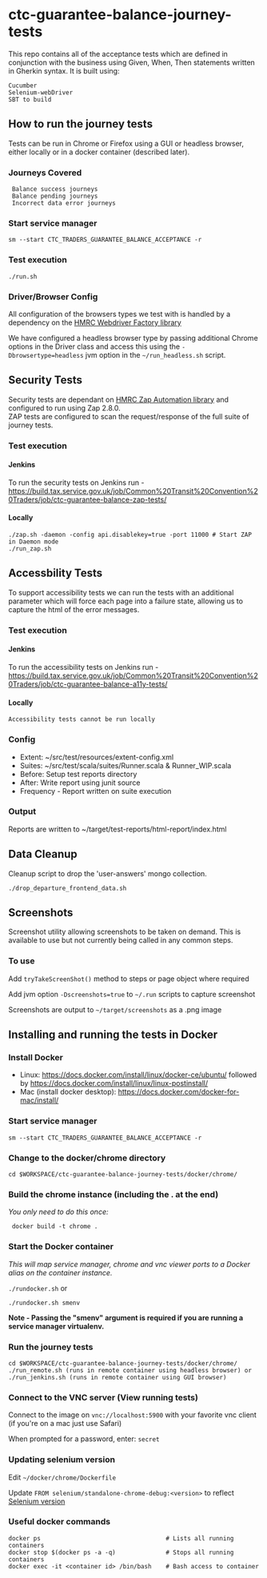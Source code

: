 
# ctc-guarantee-balance-journey-tests

This repo contains all of the acceptance tests which are defined in conjunction with the business using Given, When, 
Then statements written in Gherkin syntax. 
It is built using:

    Cucumber
    Selenium-webDriver
    SBT to build
    
## How to run the journey tests
Tests can be run in Chrome or Firefox using a GUI or headless browser, either locally or in a docker container (described later).

### Journeys Covered

     Balance success journeys
     Balance pending journeys
     Incorrect data error journeys
        
### Start service manager

    sm --start CTC_TRADERS_GUARANTEE_BALANCE_ACCEPTANCE -r
    
### Test execution

    ./run.sh

### Driver/Browser Config
All configuration of the browsers types we test with is handled by a dependency on the [HMRC Webdriver Factory library](https://github.com/hmrc/webdriver-factory)

We have configured a headless browser type by passing additional Chrome options in the Driver class and access this using the `-Dbrowsertype=headless` jvm option in the `~/run_headless.sh` script.

## Security Tests
Security tests are dependant on [HMRC Zap Automation library](https://github.com/hmrc/zap-automation) and configured to run using Zap 2.8.0.  
ZAP tests are configured to scan the request/response of the full suite of journey tests.

### Test execution

#### Jenkins
To run the security tests on Jenkins run - 
    https://build.tax.service.gov.uk/job/Common%20Transit%20Convention%20Traders/job/ctc-guarantee-balance-zap-tests/

#### Locally
    ./zap.sh -daemon -config api.disablekey=true -port 11000 # Start ZAP in Daemon mode 
    ./run_zap.sh

## Accessbility Tests
To support accessibility tests we can run the tests with an additional parameter which will force each page into a failure state, allowing us to capture the html of the error messages.

   ### Test execution
   
   #### Jenkins
To run the accessibility tests on Jenkins run -    
    https://build.tax.service.gov.uk/job/Common%20Transit%20Convention%20Traders/job/ctc-guarantee-balance-a11y-tests/   
   
   #### Locally
    Accessibility tests cannot be run locally
 
   ### Config
   * Extent: ~/src/test/resources/extent-config.xml
   * Suites: ~/src/test/scala/suites/Runner.scala & Runner_WIP.scala
   * Before: Setup test reports directory
   * After:  Write report using junit source
   * Frequency - Report written on suite execution
   
   ### Output
   Reports are written to ~/target/test-reports/html-report/index.html

## Data Cleanup
Cleanup script to drop the 'user-answers' mongo collection.

`./drop_departure_frontend_data.sh`

## Screenshots
Screenshot utility allowing screenshots to be taken on demand. This is available to use but not currently being called in any common steps.

### To use
Add `tryTakeScreenShot()` method to steps or page object where required

Add jvm option `-Dscreenshots=true` to `~/.run` scripts to capture screenshot

Screenshots are output to `~/target/screenshots` as a .png image

## Installing and running the tests in Docker

   ### Install Docker
   * Linux: https://docs.docker.com/install/linux/docker-ce/ubuntu/ followed by
            https://docs.docker.com/install/linux/linux-postinstall/
   * Mac (install docker desktop): https://docs.docker.com/docker-for-mac/install/

   ### Start service manager

    sm --start CTC_TRADERS_GUARANTEE_BALANCE_ACCEPTANCE -r

   ### Change to the docker/chrome directory

    cd $WORKSPACE/ctc-guarantee-balance-journey-tests/docker/chrome/

   ### Build the chrome instance (including the . at the end)
   *You only need to do this once:*

     docker build -t chrome .

   ### Start the Docker container
   
   *This will map service manager, chrome and vnc viewer ports to a Docker alias on the container instance.*

   `./rundocker.sh` or
   
   `./rundocker.sh smenv` 
   
   **Note - Passing the "smenv" argument is required if you are running a service manager virtualenv.**
   
   ### Run the journey tests

    cd $WORKSPACE/ctc-guarantee-balance-journey-tests/docker/chrome/
    ./run_remote.sh (runs in remote container using headless browser) or
    ./run_jenkins.sh (runs in remote container using GUI browser)
    
   ### Connect to the VNC server (View running tests)
   
   Connect to the image on `vnc://localhost:5900` with your favorite vnc client (if you're on a mac just use Safari)
   
   When prompted for a password, enter: `secret`

   ### Updating selenium version

   Edit  `~/docker/chrome/Dockerfile`
   
   Update `FROM selenium/standalone-chrome-debug:<version>` to reflect [Selenium version](https://github.com/SeleniumHQ/docker-selenium/releases)

   ### Useful docker commands

    docker ps                                   # Lists all running containers
    docker stop $(docker ps -a -q)              # Stops all running containers
    docker exec -it <container id> /bin/bash    # Bash access to container
